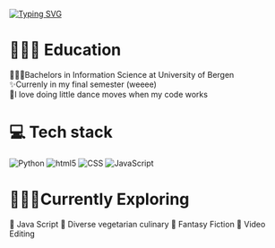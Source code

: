 

<!-- Github typing effect: https://github.com/denvercoder1/readme-typing-svg -->
[![Typing SVG](https://readme-typing-svg.demolab.com?font=Pixelify+Sans&size=30&duration=3500&pause=600&color=B298FF&center=true&vCenter=true&random=false&width=1200&height=140&lines=%F0%9F%93%A2+Hey+there;%F0%9F%93%A2+I+am++Shrutha!;%F0%9F%93%A2+and+this+is+my+Github+(PRO)file)](https://git.io/typing-svg)

# 👩🏾‍🎓 Education
👩🏾‍💻Bachelors in Information Science at University of Bergen </br>
✨Currenly in my final semester (weeee) </br>
💜I love doing little dance moves when my code works <br>


# 💻 Tech stack
<img src="https://img.shields.io/badge/Python-%2314354C.svg?style=flat-square&logo=python&logoColor=white" alt="Python">
<img alt="html5" src="https://img.shields.io/badge/-HTML5-E34F26?style=flat-square&logo=html5&logoColor=white"/>
<img src="https://img.shields.io/badge/CSS-%231572B6.svg?style=flat-square&logo=css3&logoColor=white" alt="CSS">
<img src="https://img.shields.io/badge/JavaScript-%23F7DF1E.svg?style=flat-square&logo=javascript&logoColor=black" alt="JavaScript">

# 🧙🏾‍♀️Currently Exploring
🤍 Java Script
🤍 Diverse vegetarian culinary
🤍 Fantasy Fiction
🤍 Video Editing
